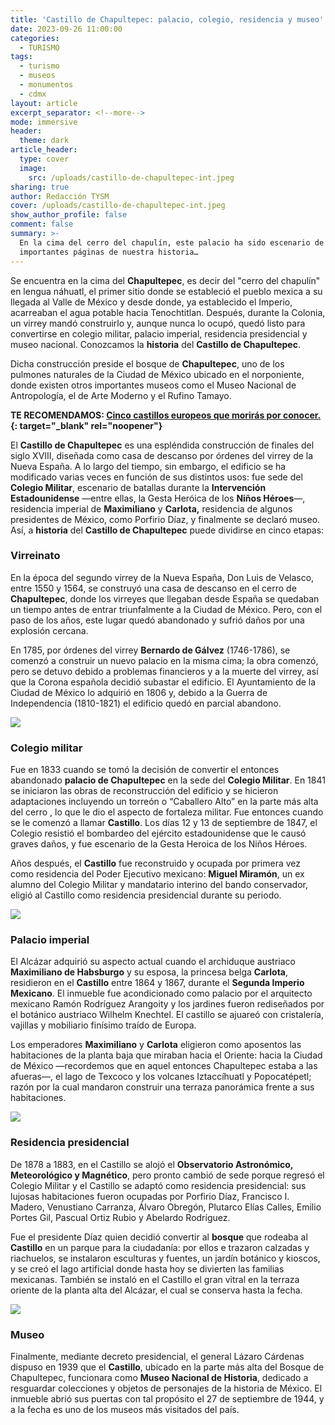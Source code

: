 ```yaml
---
title: 'Castillo de Chapultepec: palacio, colegio, residencia y museo'
date: 2023-09-26 11:00:00
categories:
  - TURISMO
tags:
  - turismo
  - museos
  - monumentos
  - cdmx
layout: article
excerpt_separator: <!--more-->
mode: immersive
header:
  theme: dark
article_header:
  type: cover
  image:
    src: /uploads/castillo-de-chapultepec-int.jpeg
sharing: true
author: Redacción TYSM
cover: /uploads/castillo-de-chapultepec-int.jpeg
show_author_profile: false
comment: false
summary: >-
  En la cima del cerro del chapulín, este palacio ha sido escenario de
  importantes páginas de nuestra historia…
---
```

Se encuentra en la cima del **Chapultepec**, es decir del "cerro del chapulín" en lengua náhuatl, el primer sitio donde se estableció el pueblo mexica a su llegada al Valle de México y desde donde, ya establecido el Imperio, acarreaban el agua potable hacia Tenochtitlan. Después, durante la Colonia, un virrey mandó construirlo y, aunque nunca lo ocupó, quedó listo para convertirse en colegio militar, palacio imperial, residencia presidencial y museo nacional. Conozcamos la **historia** del **Castillo de Chapultepec**.

Dicha construcción preside el bosque de **Chapultepec**, uno de los pulmones naturales de la Ciudad de México ubicado en el norponiente, donde existen otros importantes museos como el Museo Nacional de Antropología, el de Arte Moderno y el Rufino Tamayo.

**TE RECOMENDAMOS: [Cinco castillos europeos que morirás por conocer.](https://blog.tonoysumariachi.com/mundo/2022/11/23/cinco-castillos-europeos-que-moriras-por-conocer.html){: target="_blank" rel="noopener"}**

El **Castillo de Chapultepec** es una espléndida construcción de finales del siglo XVIII, diseñada como casa de descanso por órdenes del virrey de la Nueva España. A lo largo del tiempo, sin embargo, el edificio se ha modificado varias veces en función de sus distintos usos: fue sede del **Colegio Militar**, escenario de batallas durante la **Intervención Estadounidense** —entre ellas, la Gesta Heróica de los **Niños Héroes**—, residencia imperial de **Maximiliano** y **Carlota,**&nbsp;residencia de algunos presidentes de México, como Porfirio Díaz, y finalmente se declaró museo. Así, a **historia** del **Castillo de Chapultepec** puede dividirse en cinco etapas:

### Virreinato

En la época del segundo virrey de la Nueva España, Don Luis de Velasco, entre 1550 y 1564, se construyó una casa de descanso en el cerro de **Chapultepec**, donde los virreyes que llegaban desde España se quedaban un tiempo antes de entrar triunfalmente a la Ciudad de México. Pero, con el paso de los años, este lugar quedó abandonado y sufrió daños por una explosión cercana.

En 1785, por órdenes del virrey **Bernardo de Gálvez** (1746-1786), se comenzó a construir un nuevo palacio en la misma cima; la obra comenzó, pero se detuvo debido a problemas financieros y a la muerte del virrey, así que la Corona española decidió subastar el edificio. El Ayuntamiento de la Ciudad de México lo adquirió en 1806 y, debido a la Guerra de Independencia (1810-1821) el edificio quedó en parcial abandono.

![](https://upload.wikimedia.org/wikipedia/commons/thumb/e/e2/Ch%C3%A2teau_de_Chapultepec_de_Mexico_%28Castillo_de_Chapultepec_de_M%C3%A9xico%29.jpg/1024px-Ch%C3%A2teau_de_Chapultepec_de_Mexico_%28Castillo_de_Chapultepec_de_M%C3%A9xico%29.jpg)

### Colegio militar

Fue en 1833 cuando se tomó la decisión de convertir el entonces abandonado **palacio de Chapultepec** en la sede del **Colegio Militar**. En 1841 se iniciaron las obras de reconstrucción del edificio y se hicieron adaptaciones incluyendo un torreón o “Caballero Alto” en la parte más alta del cerro , lo que le dio el aspecto de fortaleza militar. Fue entonces cuando se le comenzó a llamar **Castillo**. Los días 12 y 13 de septiembre de 1847, el Colegio resistió el bombardeo del ejército estadounidense que le causó graves daños, y fue escenario de la Gesta Heroica de los Niños Héroes.

Años después, el **Castillo** fue reconstruido y ocupada por primera vez como residencia del Poder Ejecutivo mexicano: **Miguel Miramón**, un ex alumno del Colegio Militar y mandatario interino del bando conservador, eligió al Castillo como residencia presidencial durante su periodo.

![](https://upload.wikimedia.org/wikipedia/commons/thumb/3/37/Castillo_de_Chapultepec_06.JPG/682px-Castillo_de_Chapultepec_06.JPG)

### Palacio imperial

El Alcázar adquirió su aspecto actual cuando el archiduque austriaco **Maximiliano de Habsburgo** y su esposa, la princesa belga **Carlota**, residieron en el **Castillo** entre 1864 y 1867, durante el&nbsp;**Segunda Imperio Mexicano**. El inmueble fue acondicionado como palacio por el arquitecto mexicano Ramón Rodríguez Arangoity y los jardines fueron rediseñados por el botánico austriaco Wilhelm Knechtel. El castillo se ajuareó con cristalería, vajillas y mobiliario finísimo traído de Europa.

Los emperadores **Maximiliano** y **Carlota** eligieron como aposentos las habitaciones de la planta baja que miraban hacia el Oriente: hacia la Ciudad de México —recordemos que en aquel entonces Chapultepec estaba a las afueras—, el lago de Texcoco y los volcanes Iztaccíhuatl y Popocatépetl; razón por la cual mandaron construir una terraza panorámica frente a sus habitaciones.

![](https://upload.wikimedia.org/wikipedia/commons/thumb/c/cf/Castillo_de_Chapultepec%2C_Main_balcony.jpg/1024px-Castillo_de_Chapultepec%2C_Main_balcony.jpg)

### Residencia presidencial

De 1878 a 1883, en el Castillo se alojó el **Observatorio Astronómico, Meteorológico y Magnético**, pero pronto cambió de sede porque regresó el Colegio Militar y el Castillo se adaptó como residencia presidencial: sus lujosas habitaciones fueron ocupadas por Porfirio Díaz, Francisco I. Madero, Venustiano Carranza, Álvaro Obregón, Plutarco Elías Calles, Emilio Portes Gil, Pascual Ortiz Rubio y Abelardo Rodríguez.

Fue el presidente Díaz quien decidió convertir al **bosque** que rodeaba al **Castillo** en un parque para la ciudadanía: por ellos e trazaron calzadas y riachuelos, se instalaron esculturas y fuentes, un jardín botánico y kioscos, y se creó el lago artificial donde hasta hoy se divierten las familias mexicanas. También se instaló en el Castillo el gran vitral en la terraza oriente de la planta alta del Alcázar, el cual se conserva hasta la fecha.

![](https://upload.wikimedia.org/wikipedia/commons/thumb/0/03/Vitral_del_Castillo_de_Chapultepec_0.jpg/768px-Vitral_del_Castillo_de_Chapultepec_0.jpg)

### Museo

Finalmente, mediante decreto presidencial, el general Lázaro Cárdenas dispuso en 1939 que el **Castillo**, ubicado en la parte más alta del Bosque de Chapultepec, funcionara como **Museo Nacional de Historia**, dedicado a resguardar colecciones y objetos de personajes de la historia de México. El inmueble abrió sus puertas con tal propósito el 27 de septiembre de 1944, y a la fecha es uno de los museos más visitados del país.